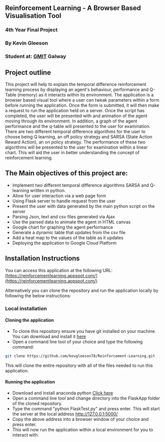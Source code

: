 ## Reinforcement Learning - A Browser Based Visualisation Tool
### 4th Year Final Project
### By Kevin Gleeson
### Student at: [GMIT](www.gmit.ie) Galway
## Project outline 
This project will help to explain the temporal difference reinforcement learning process by displaying an agent's behaviour, performance and Q-Table (memory) as it interacts within its environment. The application is a browser based visual tool where a user can tweak parameters within a form before running the application. Once the form is submitted, it will then make a request to run the application held on a server. Once the script has completed, the user will be presented with and animation of the agent moving through its environment. In addition, a graph of the agent performance and the q-table will presented to the user for examination. There are two different temporal difference algorithms for the user to choose being Q learning, an off policy strategy and SARSA (State Action Reward Action), an on policy strategy. The performance of these two algorithms will be presented to the user for examination within a linear chart.
This will aid the user in better understanding the concept of reinforcement learning.
## The Main objectives of this project are:
* Implement two different temporal difference algorithms SARSA and Q-learning written in python.
* Allow for user interaction via a web page form
* Using Flask server to handle request from the user
* Present the user with data generated by the main python script on the server 
* Parsing Json, text and csv files generated via Ajax
* Use the parsed data to animate the agent in HTML canvas
* Google chart for graphing the agent performance
* Generate a dynamic table that updates from the csv file
* Add a heat map to the values of the table as it updates
* Deploying the application to Google Cloud Platform

## Installation Instructions
You can access this application at the following URL: 
[https://reinforcementlearning.appspot.com/](https://reinforcementlearning.appspot.com/)

Alternatively you can clone the repository and run the application locally by following the below instructions:
### Local installation
#### Cloning the application
* To clone this repository ensure you have git installed on your machine. You can download and install it [here](https://git-scm.com/book/en/v2/Getting-Started-Installing-Git)
* Open a command line tool of your choice and type the following command:
```bash
git clone https://github.com/kevgleeson78/Reinforcement-Learning.git
```
This will clone the entire repository with all of the files needed to run this application.
#### Running the application
*	Download and install anaconda python [Click here](https://www.anaconda.com/distribution/)
* Open a command line tool and change directory into the FlaskApp folder of the cloned repository.
* Type the command "python FlaskTest.py" and press enter. This will start the server at the local address http://127.0.0.1:5000/
* Copy the above address into a browser window of your choice and press enter. 
* This will now run the application within a local environment for you to interact with.

